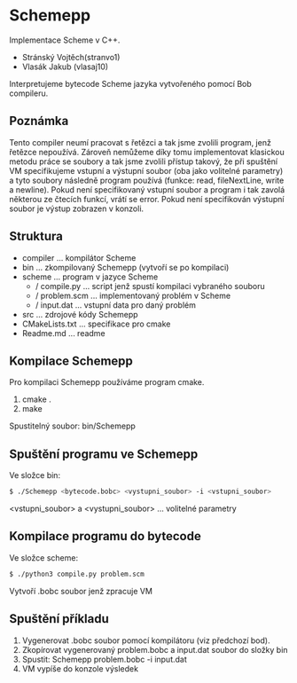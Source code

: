 # Schemepp
Implementace Scheme v C++.

* Stránský Vojtěch(stranvo1)
* Vlasák Jakub (vlasaj10)

Interpretujeme bytecode Scheme jazyka vytvořeného pomocí Bob compileru.

## Poznámka

Tento compiler neumí pracovat s řetězci a tak jsme zvolili program, jenž řetězce nepoužívá. Zároveň nemůžeme díky tomu implementovat klasickou metodu práce se soubory a tak jsme zvolili přístup takový, že při spuštění VM specifikujeme vstupní a výstupní soubor (oba jako volitelné parametry) a tyto soubory následně program používá (funkce: read, fileNextLine, write a newline). Pokud není specifikovaný vstupní soubor a program i tak zavolá některou ze čtecích funkcí, vrátí se error. Pokud není specifikován výstupní soubor je výstup zobrazen v konzoli.

## Struktura

* compiler ... kompilátor Scheme
* bin ... zkompilovaný Schemepp (vytvoří se po kompilaci)
* scheme ... program v jazyce Scheme
    * / compile.py ... script jenž spustí kompilaci vybraného souboru
    * / problem.scm ... implementovaný problém v Scheme
    * / input.dat ... vstupní data pro daný problém
* src ... zdrojové kódy Schemepp
* CMakeLists.txt ... specifikace pro cmake
* Readme.md ... readme

## Kompilace Schemepp

Pro kompilaci Schemepp používáme program cmake.

1. cmake .
2. make

Spustitelný soubor: bin/Schemepp

## Spuštění programu ve Schemepp

Ve složce bin:

```sh
$ ./Schemepp <bytecode.bobc> <vystupni_soubor> -i <vstupni_soubor>
```

<vstupni_soubor> a <vystupni_soubor> ... volitelné parametry

## Kompilace programu do bytecode

Ve složce scheme:

```sh
$ ./python3 compile.py problem.scm
```

Vytvoří .bobc soubor jenž zpracuje VM

## Spuštění příkladu

1. Vygenerovat .bobc soubor pomocí kompilátoru (viz předchozí bod).
2. Zkopírovat vygenerovaný problem.bobc a input.dat soubor do složky bin
3. Spustit: Schemepp problem.bobc -i input.dat
4. VM vypíše do konzole výsledek
